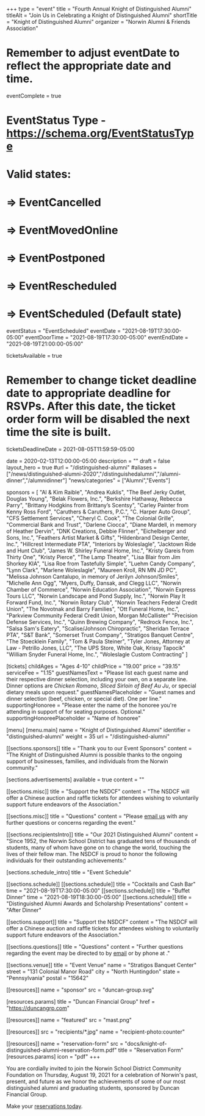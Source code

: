 +++
type          = "event"
title         = "Fourth Annual Knight of Distinguished Alumni"
titleAlt      = "Join Us in Celebrating a Knight of Distinguished Alumni"
shortTitle    = "Knight of Distinguished Alumni"
organizer   = "Norwin Alumni & Friends Association"
# Remember to adjust eventDate to reflect the appropriate date and time.
eventComplete = true
# EventStatus Type - https://schema.org/EventStatusType
# Valid states:
# => EventCancelled
# => EventMovedOnline
# => EventPostponed
# => EventRescheduled
# => EventScheduled (Default state)
eventStatus = "EventScheduled"
eventDate     = "2021-08-19T17:30:00-05:00"
eventDoorTime = "2021-08-19T17:30:00-05:00"
eventEndDate  = "2021-08-19T21:00:00-05:00"

ticketsAvailable = true
# Remember to change ticket deadline date to appropriate deadline for RSVPs. After this date, the ticket order form will be disabled the next time the site is built.
ticketsDeadlineDate = 2021-08-05T11:59:59-05:00

date          = 2020-02-13T12:00:00-05:00
description   = ""
draft         = false
layout_hero   = true
#url         = "/distinguished-alumni"
#aliases     = ["/news/distinguished-alumni-2020","/distinguishedalumni","/alumni-dinner","/alumnidinner"]
"news/categories" = ["Alumni","Events"]


sponsors = [
  "Al & Kim Raible",
  "Andrea Kuklis",
  "The Beef Jerky Outlet, Douglas Young",
  "Belak Flowers, Inc.",
  "Berkshire Hathaway, Rebecca Parry",
  "Brittany Hodgkins from Brittany’s Scentsy",
  "Carley Painter from Kenny Ross Ford",
  "Caruthers & Caruthers, P.C.",
  "C. Harper Auto Group",
  "CFS Settlement Services",
  "Cheryl C. Cook",
  "The Colonial Grille",
  "Commercial Bank and Trust",
  "Darlene Ciocca",
  "Diane Mardell, in memory of Heather Dervin",
  "DNK Creations, Debbie Flinner",
  "Eichelberger and Sons, Inc.",
  "Feathers Artist Market & Gifts",
  "Hildenbrand Design Center, Inc.",
  "Hillcrest Intermediate PTA",
  "Interiors by Woleslagle",
  "Jacktown Ride and Hunt Club",
  "James W. Shirley Funeral Home, Inc.",
  "Kristy Gareis from Thirty One",
  "Kristy Pierce",
  "The Lamp Theatre",
  "Lisa Blair from Jim Shorkey KIA",
  "Lisa Roe from Tastefully Simple",
  "Luehm Candy Company",
  "Lynn Clark",
  "Marlene Woleslagle",
  "Maureen Kroll, RN MN JD PC",
  "Melissa Johnson Cantalupo, in memory of Jerilyn Johnson/Smiles",
  "Michelle Ann Ogg",
  "Myers, Duffy, Dansak, and Clegg LLC",
  "Norwin Chamber of Commerce",
  "Norwin Education Association",
  "Norwin Express Tours LLC",
  "Norwin Landscape and Pond Supply, Inc.",
  "Norwin Play It Forward Fund, Inc.",
  "Norwin Rotary Club",
  "Norwin Teachers Federal Credit Union",
  "The Novotnak and Barry Families",
  "Ott Funeral Home, Inc.",
  "Parkview Community Federal Credit Union, Morgan McCallister"
  "Precision Defense Services, Inc.",
  "Quinn Brewing Company",
  "Redrock Fence, Inc.",
  "Salsa Sam's Eatery",
  "Scalise/Johnson Chiropractic",
  "Sheridan Terrace PTA",
  "S&T Bank",
  "Somerset Trust Company",
  "Stratigos Banquet Centre",
  "The Stoecklein Family",
  "Tom & Paula Steiner",
  "Tyler Jones, Attorney at Law - Petrillo Jones, LLC",
  "The UPS Store, White Oak, Krissy Tapocik"
  "William Snyder Funeral Home, Inc.",
  "Woleslagle Custom Contracting"
]

[tickets]
  childAges    = "Ages 4-10"
  childPrice   = "19.00"
  price        = "39.15"
  serviceFee   = "1.15"
  guestNamesText = "Please list each guest name and their respective dinner selection, including your own, on a separate line. Dinner options are *Chicken Romano*, *Sliced Sirloin of Beef Au Ju*, or special dietary meals upon request."
  guestNamesPlaceholder = "Guest names and dinner selection (beef, chicken, or special diet). One per line."
  supportingHonoree = "Please enter the name of the honoree you're attending in support of for seating purposes. Optional."
  supportingHonoreePlaceholder = "Name of honoree"

[menu]
  [menu.main]
    name        = "Knight of Distinguished Alumni"
    identifier  = "distinguished-alumni"
    weight      = 35
    url         = "/distinguished-alumni"


[[sections.sponsors]]
  title = "Thank you to our Event Sponsors"
  content  = "The Knight of Distinguished Alumni is possible thanks to the ongoing support of businesses, families, and individuals from the Norwin community."

[sections.advertisements]
  available = true
  content   = ""

[[sections.misc]]
  title   = "Support the NSDCF"
  content = "The NSDCF will offer a Chinese auction and raffle tickets for attendees wishing to voluntarily support future endeavors of the Association."

[[sections.misc]]
  title   = "Questions"
  content = "Please [email us](mailto:alumni@nsdcf.org) with any further questions or concerns regarding the event."

[[sections.recipientsIntro]]
  title   = "Our 2021 Distinguished Alumni"
  content = "Since 1952, the Norwin School District has graduated tens of thousands of students, many of whom have gone on to change the world, touching the lives of their fellow man. The NSDCF is proud to honor the following individuals for their outstanding achievements:"

[sections.schedule_intro]
  title = "Event Schedule"

[[sections.schedule]]
  [[sections.schedule]]
    title = "Cocktails and Cash Bar"
    time  = "2021-08-19T17:30:00-05:00"
  [[sections.schedule]]
    title = "Buffet Dinner"
    time  = "2021-08-19T18:30:00-05:00"
  [[sections.schedule]]
    title   = "Distinguished Alumni Awards and Scholarship Presentations"
    content = "After Dinner"

[[sections.support]]
  title   = "Support the NSDCF"
  content = "The NSDCF will offer a Chinese auction and raffle tickets for attendees wishing to voluntarily support future endeavors of the Association."

[[sections.questions]]
  title   = "Questions"
  content = "Further questions regarding the event may be directed to <FIRST> <LAST> by [email](mailto:alumni@nsdcf.org) or by phone at <PHONE>."

[[sections.venue]]
  title   = "Event Venue"
  name    = "Stratigos Banquet Center"
  street  = "131 Colonial Manor Road"
  city    = "North Huntingdon"
  state   = "Pennsylvania"
  postal  = "15642"

[[resources]]
  name = "sponsor"
  src = "duncan-group.svg"

  [resources.params]
    title = "Duncan Financial Group"
    href = "https://duncangrp.com"

[[resources]]
  name = "featured"
  src  = "mast.png"

[[resources]]
  src  = "recipients/*.jpg"
  name = "recipient-photo:counter"

[[resources]]
  name  = "reservation-form"
  src   = "docs/knight-of-distinguished-alumni-reservation-form.pdf"
  title = "Reservation Form"
  [resources.params]
    icon = "pdf"
+++

You are cordially invited to join the Norwin School District Community Foundation on Thursday, August 19, 2021 for a celebration of Norwin's past, present, and future as we honor the achievements of some of our most distinguished alumni and graduating students, sponsored by Duncan Financial Group.

Make your [reservations today](#reservations).
